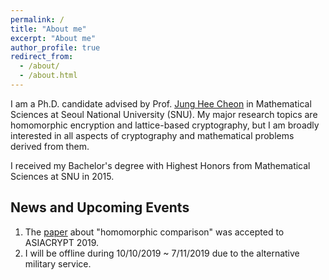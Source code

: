 ```yaml
---
permalink: /
title: "About me"
excerpt: "About me"
author_profile: true
redirect_from: 
  - /about/
  - /about.html
---
```


I am a Ph.D. candidate advised by Prof. [Jung Hee Cheon](http://www.math.snu.ac.kr/~jhcheon/xe2/) in Mathematical Sciences at Seoul National University (SNU).
My major research topics are homomorphic encryption and lattice-based cryptography, but I am broadly interested in all aspects of cryptography and mathematical problems derived from them. 

I received my Bachelor's degree with Highest Honors from Mathematical Sciences at SNU in 2015.


## News and Upcoming Events

  1. The [paper](https://eprint.iacr.org/2019/417.pdf) about "homomorphic comparison" was accepted to ASIACRYPT 2019.
  2. I will be offline during 10/10/2019 ~ 7/11/2019 due to the alternative military service.